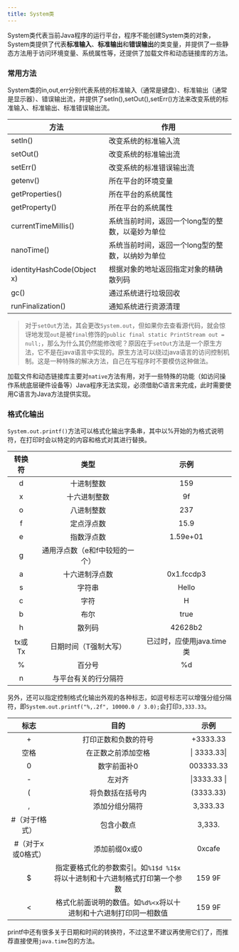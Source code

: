 ```yaml
---
title: System类
---
```


System类代表当前Java程序的运行平台，程序不能创建System类的对象，System类提供了代表**标准输入**、**标准输出**和**错误输出**的类变量，并提供了一些静态方法用于访问环境变量、系统属性等，还提供了加载文件和动态链接库的方法。

### 常用方法

System类的in,out,err分别代表系统的标准输入（通常是键盘）、标准输出（通常是显示器）、错误输出流，并提供了setIn(),setOut(),setErr()方法来改变系统的标准输入、标准输出、标准错误输出流。

| 方法                        | 作用                                             |
| --------------------------- | ------------------------------------------------ |
| setIn()                     | 改变系统的标准输入流                             |
| setOut()                    | 改变系统的标准输出流                             |
| setErr()                    | 改变系统的标准错误输出流                         |
| getenv()                    | 所在平台的环境变量                               |
| getProperties()             | 所在平台的系统属性                               |
| getProperty()               | 所在平台的系统属性                               |
| currentTimeMillis()         | 系统当前时间，返回一个long型的整数，以毫妙为单位 |
| nanoTime()                  | 系统当前时间，返回一个long型的整数，以纳妙为单位 |
| identityHashCode(Object  x) | 根据对象的地址返回指定对象的精确散列码           |
| gc()                        | 通过系统进行垃圾回收                             |
| runFinalization()           | 通知系统进行资源清理                             |

> 对于`setOut`方法，其会更改`System.out`，但如果你去查看源代码，就会惊讶地发现`out`是被`final`修饰的`public final static PrintStream out = null;`，那么为什么其仍然能修改呢？原因在于`setOut`方法是一个原生方法，它不是在java语言中实现的。原生方法可以绕过java语言的访问控制机制。这是一种特殊的解决方法，自己在写程序时不要模仿这种做法。

加载文件和动态链接库主要对`native`方法有用，对于一些特殊的功能（如访问操作系统底层硬件设备等）Java程序无法实现，必须借助C语言来完成，此时需要使用C语言为Java方法提供实现。

### 格式化输出

`System.out.printf()`方法可以格式化输出字条串，其中以%开始的为格式说明符，在打印时会以特定的内容和格式对其进行替换。

| 转换符 |              类型              |           示例            |
| :----: | :----------------------------: | :-----------------------: |
|   d    |           十进制整数           |            159            |
|   x    |          十六进制整数          |            9f             |
|   o    |           八进制整数           |            237            |
|   f    |           定点浮点数           |           15.9            |
|   e    |           指数浮点数           |         1.59e+01          |
|   g    | 通用浮点数（e和f中较短的一个） |                           |
|   a    |         十六进制浮点数         |        0x1.fccdp3         |
|   s    |             字符串             |           Hello           |
|   c    |              字符              |             H             |
|   b    |              布尔              |           true            |
|   h    |             散列码             |          42628b2          |
| tx或Tx |     日期时间（T强制大写）      | 已过时，应使用java.time类 |
|   %    |             百分号             |            %d             |
|   n    |      与平台有关的行分隔符      |                           |

另外，还可以指定控制格式化输出外观的各种标志，如逗号标志可以增强分组分隔符，即`System.out.printf("%,.2f", 10000.0 / 3.0);`会打印`3,333.33`。

|       标志        |                             目的                             |     示例     |
| :---------------: | :----------------------------------------------------------: | :----------: |
|         +         |                     打印正数和负数的符号                     |   +3333.33   |
|       空格        |                      在正数之前添加空格                      | \| 3333.33\| |
|         0         |                         数字前面补0                          |  003333.33   |
|         -         |                            左对齐                            | \|3333.33 \| |
|         (         |                       将负数括在括号内                       |  (3333.33)   |
|         ,         |                        添加分组分隔符                        |   3,333.33   |
|  #（对于f格式）   |                          包含小数点                          |    3,333.    |
| #（对于x或0格式） |                        添加前缀0x或0                         |    0xcafe    |
|         $         | 指定要格式化的参数索引。如`%1$d %1$x`将以十进制和十六进制格式打印第一个参数 |    159 9F    |
|         <         | 格式化前面说明的数值。如`%d%<x`将以十进制和十六进制打印同一相数值 |    159 9F    |

printf中还有很多关于日期和时间的转换符，不过这里不建议再使用它们了，而推荐直接使用`java.time`包的方法。
